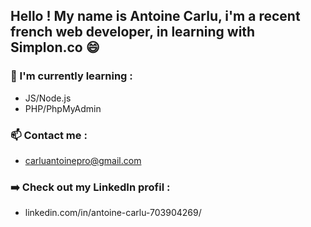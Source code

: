 ## Hello ! My name is Antoine Carlu, i'm a recent french web developer, in learning with Simplon.co 😄

### 🌱 I'm currently learning :
  - JS/Node.js
  - PHP/PhpMyAdmin

### 📫 Contact me :
  - carluantoinepro@gmail.com

### ➡️ Check out my LinkedIn profil : 
  - linkedin.com/in/antoine-carlu-703904269/


<!--
**6Yoru6/6Yoru6** is a ✨ _special_ ✨ repository because its `README.md` (this file) appears on your GitHub profile.
-->
